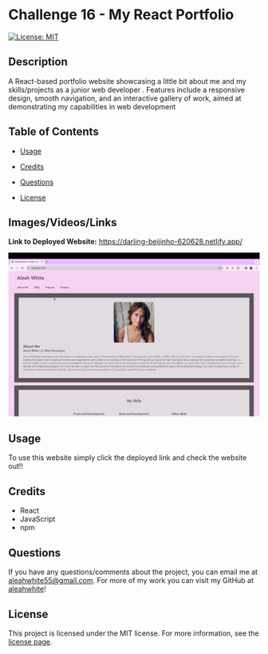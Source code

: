 # Challenge 16 - My React Portfolio
[![License: MIT](https://img.shields.io/badge/License-MIT-yellow.svg)](https://opensource.org/licenses/MIT) 

## Description
A React-based portfolio website showcasing a little bit about me and my skills/projects as a junior web developer . Features include a responsive design, smooth navigation, and an interactive gallery of work, aimed at demonstrating my capabilities in web development

## Table of Contents 
- [Usage](#usage)

- [Credits](#credits)

- [Questions](#questions)

- [License](#license)

## Images/Videos/Links
**Link to Deployed Website:** https://darling-beijinho-620628.netlify.app/

![portfolio pic](./src/assets/portfolio.png)

## Usage 
To use this website simply click the deployed link and check the website out!!

## Credits
- React
- JavaScript
- npm

## Questions
If you have any questions/comments about the project, you can email me at [aleahwhite55@gmail.com](mailto:aleahwhite55@gmail.com). For more of my work you can visit my GitHub at [aleahwhite](https://github.com/aleahwhite)!

## License
This project is licensed under the MIT license. For more information, see the [license page](https://spdx.org/licenses/MIT.html).